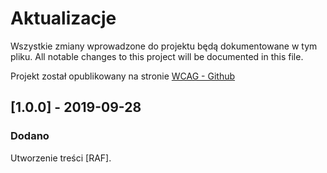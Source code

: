 # Aktualizacje

Wszystkie zmiany wprowadzone do projektu będą dokumentowane w tym pliku.
All notable changes to this project will be documented in this file.

Projekt został opublikowany na stronie [WCAG - Github](https://github.com/Wloclawek/WCAG)

## [1.0.0] - 2019-09-28

### Dodano

Utworzenie treści [RAF].
